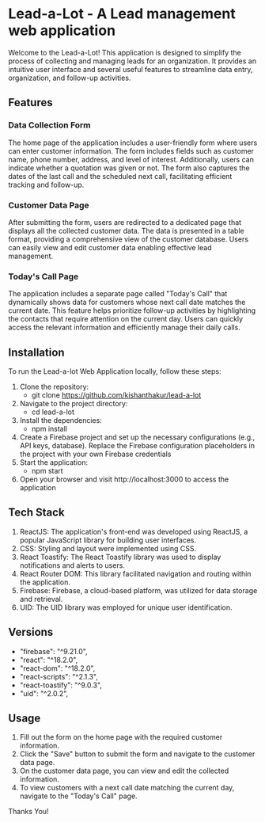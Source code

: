 
# Lead-a-Lot - A Lead management web application

Welcome to the Lead-a-Lot! This application is designed to simplify the process of collecting and managing leads for an organization. It provides an intuitive user interface and several useful features to streamline data entry, organization, and follow-up activities. 

## Features

### Data Collection Form
The home page of the application includes a user-friendly form where users can enter customer information. The form includes fields such as customer name, phone number, address, and level of interest. Additionally, users can indicate whether a quotation was given or not. The form also captures the dates of the last call and the scheduled next call, facilitating efficient tracking and follow-up.

### Customer Data Page
After submitting the form, users are redirected to a dedicated page that displays all the collected customer data. The data is presented in a table format, providing a comprehensive view of the customer database. Users can easily view and edit customer data enabling effective lead management.

### Today's Call Page
The application includes a separate page called "Today's Call" that dynamically shows data for customers whose next call date matches the current date. This feature helps prioritize follow-up activities by highlighting the contacts that require attention on the current day. Users can quickly access the relevant information and efficiently manage their daily calls.

## Installation

To run the Lead-a-lot Web Application locally, follow these steps:

1. Clone the repository: 
    - git clone https://github.com/kishanthakur/lead-a-lot
2. Navigate to the project directory: 
    - cd lead-a-lot
3. Install the dependencies:
    - npm install
4. Create a Firebase project and set up the necessary configurations (e.g., API keys, database).
   Replace the Firebase configuration placeholders in the project with your own Firebase credentials
5. Start the application:
    - npm start
6. Open your browser and visit http://localhost:3000 to access the application


## Tech Stack

 1. ReactJS: The application's front-end was developed using ReactJS, a popular JavaScript library for building user interfaces.
 2. CSS: Styling and layout were implemented using CSS.
 3. React Toastify: The React Toastify library was used to display notifications and alerts to users.
 4. React Router DOM: This library facilitated navigation and routing within the application.
 5. Firebase: Firebase, a cloud-based platform, was utilized for data storage and retrieval.
 6. UID: The UID library was employed for unique user identification.

## Versions

- "firebase": "^9.21.0",
- "react": "^18.2.0",
- "react-dom": "^18.2.0",
- "react-scripts": "^2.1.3",
- "react-toastify": "^9.0.3",
- "uid": "^2.0.2",


## Usage

1. Fill out the form on the home page with the required customer information.
2. Click the "Save" button to submit the form and navigate to the customer data page.
3. On the customer data page, you can view and edit the collected information.
4. To view customers with a next call date matching the current day, navigate to the "Today's Call" page.


Thanks You!
